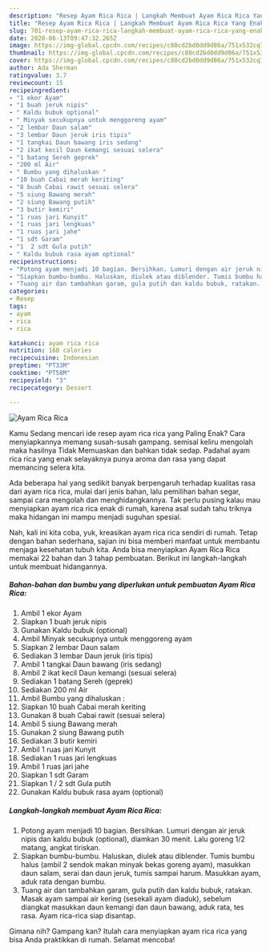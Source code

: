 ```yaml
---
description: "Resep Ayam Rica Rica | Langkah Membuat Ayam Rica Rica Yang Enak Dan Mudah"
title: "Resep Ayam Rica Rica | Langkah Membuat Ayam Rica Rica Yang Enak Dan Mudah"
slug: 701-resep-ayam-rica-rica-langkah-membuat-ayam-rica-rica-yang-enak-dan-mudah
date: 2020-06-13T09:47:32.265Z
image: https://img-global.cpcdn.com/recipes/c80cd2bd0dd9d86a/751x532cq70/ayam-rica-rica-foto-resep-utama.jpg
thumbnail: https://img-global.cpcdn.com/recipes/c80cd2bd0dd9d86a/751x532cq70/ayam-rica-rica-foto-resep-utama.jpg
cover: https://img-global.cpcdn.com/recipes/c80cd2bd0dd9d86a/751x532cq70/ayam-rica-rica-foto-resep-utama.jpg
author: Ada Sherman
ratingvalue: 3.7
reviewcount: 15
recipeingredient:
- "1 ekor Ayam"
- "1 buah jeruk nipis"
- " Kaldu bubuk optional"
- " Minyak secukupnya untuk menggoreng ayam"
- "2 lembar Daun salam"
- "3 lembar Daun jeruk iris tipis"
- "1 tangkai Daun bawang iris sedang"
- "2 ikat kecil Daun kemangi sesuai selera"
- "1 batang Sereh geprek"
- "200 ml Air"
- " Bumbu yang dihaluskan "
- "10 buah Cabai merah keriting"
- "8 buah Cabai rawit sesuai selera"
- "5 siung Bawang merah"
- "2 siung Bawang putih"
- "3 butir kemiri"
- "1 ruas jari Kunyit"
- "1 ruas jari lengkuas"
- "1 ruas jari jahe"
- "1 sdt Garam"
- "1  2 sdt Gula putih"
- " Kaldu bubuk rasa ayam optional"
recipeinstructions:
- "Potong ayam menjadi 10 bagian. Bersihkan. Lumuri dengan air jeruk nipis dan kaldu bubuk (optional), diamkan 30 menit. Lalu goreng 1/2 matang, angkat tiriskan."
- "Siapkan bumbu-bumbu. Haluskan, diulek atau diblender. Tumis bumbu halus (ambil 2 sendok makan minyak bekas goreng ayam), masukkan daun salam, serai dan daun jeruk, tumis sampai harum. Masukkan ayam, aduk rata dengan bumbu."
- "Tuang air dan tambahkan garam, gula putih dan kaldu bubuk, ratakan. Masak ayam sampai air kering (sesekali ayam diaduk), sebelum diangkat masukkan daun kemangi dan daun bawang, aduk rata, tes rasa. Ayam rica-rica siap disantap."
categories:
- Resep
tags:
- ayam
- rica
- rica

katakunci: ayam rica rica 
nutrition: 168 calories
recipecuisine: Indonesian
preptime: "PT33M"
cooktime: "PT58M"
recipeyield: "3"
recipecategory: Dessert

---
```



![Ayam Rica Rica](https://img-global.cpcdn.com/recipes/c80cd2bd0dd9d86a/751x532cq70/ayam-rica-rica-foto-resep-utama.jpg)

Kamu Sedang mencari ide resep ayam rica rica yang Paling Enak? Cara menyiapkannya memang susah-susah gampang. semisal keliru mengolah maka hasilnya Tidak Memuaskan dan bahkan tidak sedap. Padahal ayam rica rica yang enak selayaknya punya aroma dan rasa yang dapat memancing selera kita.

Ada beberapa hal yang sedikit banyak berpengaruh terhadap kualitas rasa dari ayam rica rica, mulai dari jenis bahan, lalu pemilihan bahan segar, sampai cara mengolah dan menghidangkannya. Tak perlu pusing kalau mau menyiapkan ayam rica rica enak di rumah, karena asal sudah tahu triknya maka hidangan ini mampu menjadi suguhan spesial.




Nah, kali ini kita coba, yuk, kreasikan ayam rica rica sendiri di rumah. Tetap dengan bahan sederhana, sajian ini bisa memberi manfaat untuk membantu menjaga kesehatan tubuh kita. Anda bisa menyiapkan Ayam Rica Rica memakai 22 bahan dan 3 tahap pembuatan. Berikut ini langkah-langkah untuk membuat hidangannya.

<!--inarticleads1-->

##### Bahan-bahan dan bumbu yang diperlukan untuk pembuatan Ayam Rica Rica:

1. Ambil 1 ekor Ayam
1. Siapkan 1 buah jeruk nipis
1. Gunakan  Kaldu bubuk (optional)
1. Ambil  Minyak secukupnya untuk menggoreng ayam
1. Siapkan 2 lembar Daun salam
1. Sediakan 3 lembar Daun jeruk (iris tipis)
1. Ambil 1 tangkai Daun bawang (iris sedang)
1. Ambil 2 ikat kecil Daun kemangi (sesuai selera)
1. Sediakan 1 batang Sereh (geprek)
1. Sediakan 200 ml Air
1. Ambil  Bumbu yang dihaluskan :
1. Siapkan 10 buah Cabai merah keriting
1. Gunakan 8 buah Cabai rawit (sesuai selera)
1. Ambil 5 siung Bawang merah
1. Gunakan 2 siung Bawang putih
1. Sediakan 3 butir kemiri
1. Ambil 1 ruas jari Kunyit
1. Sediakan 1 ruas jari lengkuas
1. Ambil 1 ruas jari jahe
1. Siapkan 1 sdt Garam
1. Siapkan 1 / 2 sdt Gula putih
1. Gunakan  Kaldu bubuk rasa ayam (optional)




<!--inarticleads2-->

##### Langkah-langkah membuat Ayam Rica Rica:

1. Potong ayam menjadi 10 bagian. Bersihkan. Lumuri dengan air jeruk nipis dan kaldu bubuk (optional), diamkan 30 menit. Lalu goreng 1/2 matang, angkat tiriskan.
1. Siapkan bumbu-bumbu. Haluskan, diulek atau diblender. Tumis bumbu halus (ambil 2 sendok makan minyak bekas goreng ayam), masukkan daun salam, serai dan daun jeruk, tumis sampai harum. Masukkan ayam, aduk rata dengan bumbu.
1. Tuang air dan tambahkan garam, gula putih dan kaldu bubuk, ratakan. Masak ayam sampai air kering (sesekali ayam diaduk), sebelum diangkat masukkan daun kemangi dan daun bawang, aduk rata, tes rasa. Ayam rica-rica siap disantap.




Gimana nih? Gampang kan? Itulah cara menyiapkan ayam rica rica yang bisa Anda praktikkan di rumah. Selamat mencoba!

